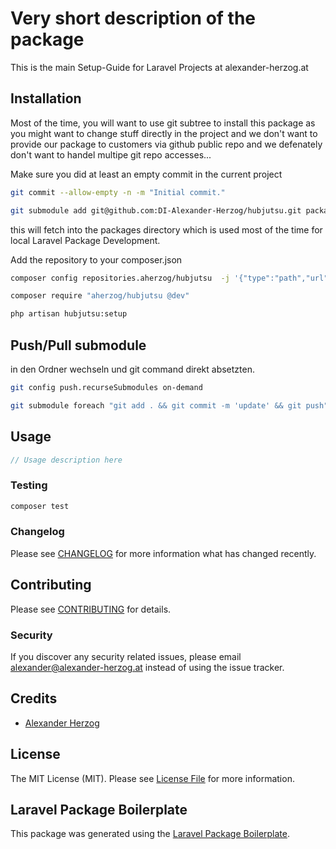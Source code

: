 # Very short description of the package

This is the main Setup-Guide for Laravel Projects at alexander-herzog.at


## Installation

Most of the time, you will want to use git subtree to install this package as you might want to change stuff directly in the project and we don't want to provide our package to customers via github public repo and we defenately don't want to handel multipe git repo accesses...

Make sure you did at least an empty commit in the current project
```bash
git commit --allow-empty -n -m "Initial commit."
```

```bash
git submodule add git@github.com:DI-Alexander-Herzog/hubjutsu.git packages/aherzog/hubjutsu
```
this will fetch into the packages directory which is used most of the time for local Laravel Package Development.

Add the repository to your composer.json
```bash
composer config repositories.aherzog/hubjutsu  -j '{"type":"path","url":"./packages/aherzog/hubjutsu","options":{"symlink":true}}'

composer require "aherzog/hubjutsu @dev"

php artisan hubjutsu:setup

```

## Push/Pull submodule
in den Ordner wechseln und git command direkt absetzten.
```bash
git config push.recurseSubmodules on-demand

git submodule foreach "git add . && git commit -m 'update' && git push"
```

## Usage

```php
// Usage description here
```

### Testing

```bash
composer test
```

### Changelog

Please see [CHANGELOG](CHANGELOG.md) for more information what has changed recently.

## Contributing

Please see [CONTRIBUTING](CONTRIBUTING.md) for details.

### Security

If you discover any security related issues, please email alexander@alexander-herzog.at instead of using the issue tracker.

## Credits

-   [Alexander Herzog](https://github.com/aherzog)

## License

The MIT License (MIT). Please see [License File](LICENSE.md) for more information.

## Laravel Package Boilerplate

This package was generated using the [Laravel Package Boilerplate](https://laravelpackageboilerplate.com).
